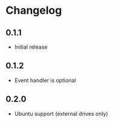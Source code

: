 # Changelog

## 0.1.1

* Initial release

## 0.1.2

* Event handler is optional

## 0.2.0

* Ubuntu support (external drives only)
